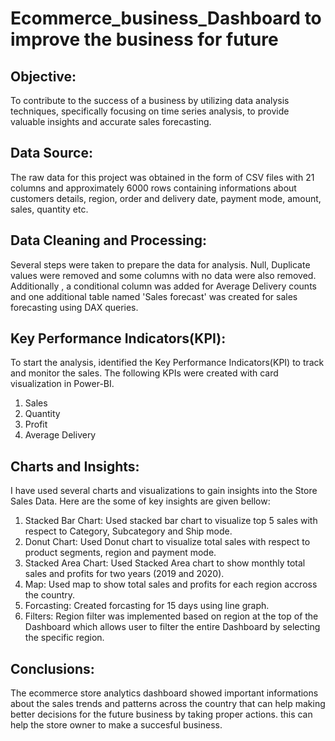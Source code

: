 # Ecommerce_business_Dashboard to improve the business for future

## Objective: 
To contribute to the success of a business by utilizing data analysis techniques, specifically focusing on time series analysis, to provide valuable insights and accurate sales forecasting.


## Data Source:
The raw data for this project was obtained in the form of CSV files with 21 columns and approximately 6000 rows containing informations about customers details, region, order and delivery date, payment mode, amount, sales, quantity etc.

## Data Cleaning and Processing:
Several steps were taken to prepare the data for analysis. Null, Duplicate values were removed and some columns with no data were also removed. Additionally , a conditional column was added for Average Delivery counts and one additional table named 'Sales forecast' was created for sales forecasting using DAX queries.

## Key Performance Indicators(KPI):
To start the analysis, identified the Key Performance Indicators(KPI) to track and monitor the sales. The following KPIs were created with card visualization in Power-BI.
1. Sales
2. Quantity
3. Profit
4. Average Delivery


## Charts and Insights:

I have used several charts and visualizations to gain insights into the Store Sales Data. Here are the some of key insights are given bellow:
1. Stacked Bar Chart: Used stacked bar chart to visualize top 5 sales with respect to Category, Subcategory and Ship mode.
2. Donut Chart: Used Donut chart to visualize total sales with respect to product segments, region and payment mode.
3. Stacked Area Chart: Used Stacked Area chart to show monthly total sales and profits for two years (2019 and 2020).
4. Map: Used map to show total sales and profits for each region accross the country.
5. Forcasting: Created forcasting for 15 days using line graph.
6. Filters: Region filter was implemented based on region at the top of the Dashboard which allows user to filter the entire  Dashboard by selecting the specific region.

## Conclusions: 
The ecommerce store analytics dashboard showed important informations about the sales trends and patterns across the country that can help making better decisions for the future business by taking proper actions. this can help the store owner to make a succesful business.
